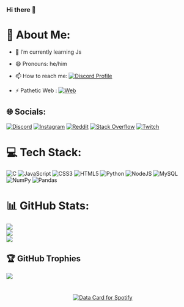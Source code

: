 ### Hi there 👋

<!--
Here are some ideas to get you started:

- 🔭 I’m currently working on ...
- 👯 I’m looking to collaborate on ...
- 🤔 I’m looking for help with ...
- 💬 Ask me about ...
-->


# 💫 About Me:

- 🌱 I’m currently learning Js
  
- 😄 Pronouns: he/him
  
- 📫 How to reach me: [![Discord Profile](https://img.shields.io/badge/Discord-7289DA?style=for-the-badge&logo=discord&logoColor=white)](https://discord.com/users/672314069654700052)
  
- ⚡ Pathetic Web : [![Web](https://img.shields.io/badge/website-000000?style=for-the-badge&logo=About.me&logoColor=white)](https://tanuj-bisht.github.io/TANUJ/) 


## 🌐 Socials:
[![Discord](https://img.shields.io/badge/Discord-%237289DA.svg?logo=discord&logoColor=white)](https://discord.gg/https://discord.gg/jBSjjJKGZM) [![Instagram](https://img.shields.io/badge/Instagram-%23E4405F.svg?logo=Instagram&logoColor=white)](https://instagram.com/tanuj._.bisht) [![Reddit](https://img.shields.io/badge/Reddit-%23FF4500.svg?logo=Reddit&logoColor=white)](https://reddit.com/user/TANUJ_BISHT) [![Stack Overflow](https://img.shields.io/badge/-Stackoverflow-FE7A16?logo=stack-overflow&logoColor=white)](https://stackoverflow.com/users/TANUJ_BISHT) [![Twitch](https://img.shields.io/badge/Twitch-%239146FF.svg?logo=Twitch&logoColor=white)](https://twitch.tv/tanuj_bisht) 

# 💻 Tech Stack:
![C](https://img.shields.io/badge/c-%2300599C.svg?style=plastic&logo=c&logoColor=white) ![JavaScript](https://img.shields.io/badge/javascript-%23323330.svg?style=plastic&logo=javascript&logoColor=%23F7DF1E) ![CSS3](https://img.shields.io/badge/css3-%231572B6.svg?style=plastic&logo=css3&logoColor=white) ![HTML5](https://img.shields.io/badge/html5-%23E34F26.svg?style=plastic&logo=html5&logoColor=white) ![Python](https://img.shields.io/badge/python-3670A0?style=plastic&logo=python&logoColor=ffdd54) ![NodeJS](https://img.shields.io/badge/node.js-6DA55F?style=plastic&logo=node.js&logoColor=white) <!-- ![GODOT](https://img.shields.io/badge/godot-3582bb.svg?style=plastic&logo=godot-engine&logoColor=white) -->![MySQL](https://img.shields.io/badge/mysql-%2300f.svg?style=plastic&logo=mysql&logoColor=white) ![NumPy](https://img.shields.io/badge/numpy-%23013243.svg?style=plastic&logo=numpy&logoColor=white) ![Pandas](https://img.shields.io/badge/pandas-%23150458.svg?style=plastic&logo=pandas&logoColor=white)
# 📊 GitHub Stats:
![](https://github-readme-stats.vercel.app/api?username=TANUJ-BISHT&theme=nightowl&hide_border=true&include_all_commits=true&count_private=true)<br/>
![](https://github-readme-streak-stats.herokuapp.com/?user=TANUJ-BISHT&theme=nightowl&hide_border=true)<br/>
![](https://github-readme-stats.vercel.app/api/top-langs/?username=TANUJ-BISHT&theme=nightowl&hide_border=true&include_all_commits=true&count_private=true&layout=compact)

## 🏆 GitHub Trophies
![](https://github-profile-trophy.vercel.app/?username=TANUJ-BISHT&theme=juicyfresh&no-frame=false&no-bg=false&margin-w=4)

#
<p align="center">
  <a href="https://data-card-for-spotify.herokuapp.com/card?user_id=31q64lqg7qaidmlgqt5todt2hk6u">
    <img src="https://data-card-for-spotify.herokuapp.com/api/card?user_id=31q64lqg7qaidmlgqt5todt2hk6u" alt="Data Card for Spotify">
  </a>
</p>
<!--
#
### ✍️ Random Dev Quote
![](https://quotes-github-readme.vercel.app/api?type=horizontal&theme=radical)
<!--
#
### 🔝 Top Contributed Repo
![](https://github-contributor-stats.vercel.app/api?username=TANUJ-BISHT&limit=5&theme=dracula&combine_all_yearly_contributions=true)
<!--
---
[![](https://visitcount.itsvg.in/api?id=TANUJ-BISHT&icon=2&color=6)](https://visitcount.itsvg.in)
